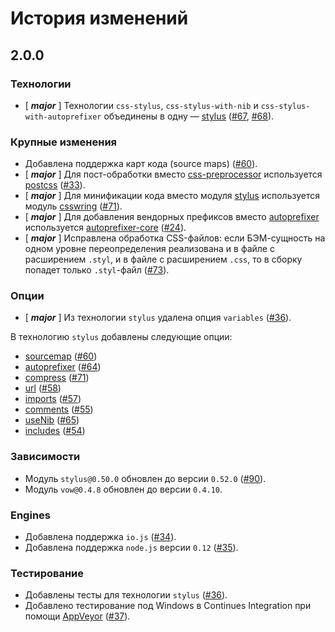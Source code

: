 История изменений
=================

2.0.0
-----

### Технологии

* [ __*major*__ ] Технологии `css-stylus`, `css-stylus-with-nib` и `css-stylus-with-autoprefixer` объединены в одну — [stylus](api.ru.md) ([#67], [#68]).

### Крупные изменения

* Добавлена поддержка карт кода (source maps) ([#60]).
* [ __*major*__ ] Для пост-обработки вместо [css-preprocessor](https://github.com/enb-make/enb/blob/v0.17.0/lib/preprocess/css-preprocessor.js) используется [postcss](https://github.com/postcss/postcss) ([#33]).
* [ __*major*__ ] Для минификации кода вместо модуля [stylus](https://github.com/stylus/stylus/blob/master/docs/executable.md) используется модуль [csswring](https://github.com/hail2u/node-csswring) ([#71]).
* [ __*major*__ ] Для добавления вендорных префиксов вместо [autoprefixer](https://github.com/postcss/autoprefixer) используется [autoprefixer-core](https://github.com/postcss/autoprefixer-core) ([#24]).
* [ __*major*__ ] Исправлена обработка CSS-файлов: если БЭМ-сущность на одном уровне переопределения реализована и в файле с расширением `.styl`, и в файле с расширением `.css`, то в сборку попадет только `.styl`-файл ([#73]).

### Опции

* [ __*major*__ ] Из технологии `stylus` удалена опция `variables` ([#36]).

В технологию `stylus` добавлены следующие опции:

* [sourcemap](api.ru.md#sourcemap) ([#60])
* [autoprefixer](api.ru.md#autoprefixer) ([#64])
* [compress](api.ru.md#compress) ([#71])
* [url](api.ru.md#url) ([#58])
* [imports](api.ru.md#imports) ([#57])
* [comments](api.ru.md#comments) ([#55])
* [useNib](api.ru.md#usenib) ([#65])
* [includes](api.ru.md#includes) ([#54])

### Зависимости

* Модуль `stylus@0.50.0` обновлен до версии `0.52.0` ([#90]).
* Модуль `vow@0.4.8` обновлен до версии `0.4.10`.

### Engines

* Добавлена поддержка `io.js` ([#34]).
* Добавлена поддержка `node.js` версии `0.12` ([#35]).

### Тестирование

* Добавлены тесты для технологии `stylus` ([#36]).
* Добавлено тестирование под Windows в Continues Integration при помощи [AppVeyor](http://www.appveyor.com) ([#37]).

[#24]: https://github.com/enb-make/enb-stylus/issues/24
[#26]: https://github.com/enb-make/enb-stylus/issues/26
[#33]: https://github.com/enb-make/enb-stylus/issues/33
[#34]: https://github.com/enb-make/enb-stylus/issues/34
[#35]: https://github.com/enb-make/enb-stylus/issues/35
[#36]: https://github.com/enb-make/enb-stylus/issues/36
[#37]: https://github.com/enb-make/enb-stylus/issues/37
[#48]: https://github.com/enb-make/enb-stylus/issues/48
[#54]: https://github.com/enb-make/enb-stylus/issues/54
[#55]: https://github.com/enb-make/enb-stylus/issues/55
[#56]: https://github.com/enb-make/enb-stylus/issues/56
[#57]: https://github.com/enb-make/enb-stylus/issues/57
[#58]: https://github.com/enb-make/enb-stylus/issues/58
[#60]: https://github.com/enb-make/enb-stylus/issues/60
[#64]: https://github.com/enb-make/enb-stylus/issues/64
[#65]: https://github.com/enb-make/enb-stylus/issues/65
[#67]: https://github.com/enb-make/enb-stylus/issues/67
[#68]: https://github.com/enb-make/enb-stylus/issues/68
[#71]: https://github.com/enb-make/enb-stylus/issues/71
[#73]: https://github.com/enb-make/enb-stylus/issues/73
[#90]: https://github.com/enb-make/enb-stylus/issues/90
